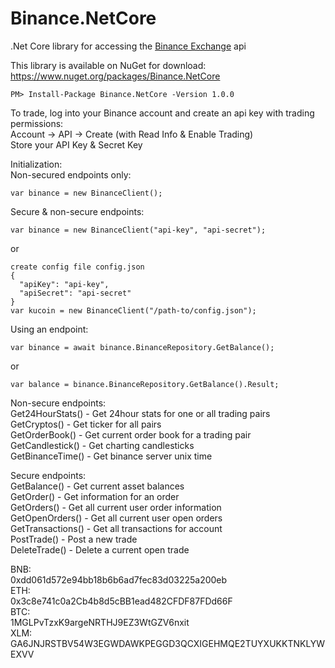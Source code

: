 # Binance.NetCore
.Net Core library for accessing the [Binance Exchange](https://www.binance.com) api  
  
This library is available on NuGet for download: https://www.nuget.org/packages/Binance.NetCore  
```
PM> Install-Package Binance.NetCore -Version 1.0.0
```

  
To trade, log into your Binance account and create an api key with trading permissions:  
Account -> API -> Create (with Read Info & Enable Trading)  
Store your API Key & Secret Key  
  
Initialization:  
Non-secured endpoints only:  
```
var binance = new BinanceClient();
```  
  
Secure & non-secure endpoints:  
```
var binance = new BinanceClient("api-key", "api-secret");
```  
or
```
create config file config.json
{
  "apiKey": "api-key",
  "apiSecret": "api-secret"
}
var kucoin = new BinanceClient("/path-to/config.json");
```

Using an endpoint:  
```  
var binance = await binance.BinanceRepository.GetBalance();
```  
or  
```
var balance = binance.BinanceRepository.GetBalance().Result;
```

Non-secure endpoints:  
Get24HourStats() - Get 24hour stats for one or all trading pairs  
GetCryptos() - Get ticker for all pairs  
GetOrderBook() - Get current order book for a trading pair  
GetCandlestick() - Get charting candlesticks  
GetBinanceTime() - Get binance server unix time  

Secure endpoints:  
GetBalance() - Get current asset balances  
GetOrder() - Get information for an order  
GetOrders() - Get all current user order information  
GetOpenOrders() - Get all current user open orders   
GetTransactions() - Get all transactions for account  
PostTrade() - Post a new trade  
DeleteTrade() - Delete a current open trade  

BNB:  
0xdd061d572e94bb18b6b6ad7fec83d03225a200eb  
ETH:  
0x3c8e741c0a2Cb4b8d5cBB1ead482CFDF87FDd66F  
BTC:  
1MGLPvTzxK9argeNRTHJ9EZ3WtGZV6nxit  
XLM:  
GA6JNJRSTBV54W3EGWDAWKPEGGD3QCXIGEHMQE2TUYXUKKTNKLYWEXVV  
